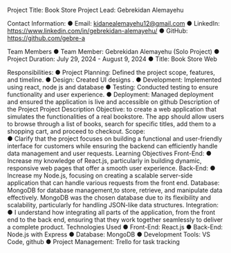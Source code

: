 Project Title: Book Store
Project Lead: Gebrekidan Alemayehu


Contact Information:
	● Email: kidanealemayehu12@gmail.com
	● LinkedIn: https://www.linkedin.com/in/gebrekidan-alemayehu/
	● GitHub: https://github.com/gebre-a


 Team Members
	● Team Member: Gebrekidan Alemayehu (Solo Project)
	● Project Duration: July 29, 2024 - August 9, 2024
	● Title: Book Store Web

Responsibilities:
	● Project Planning: Defined the project scope, features, and timeline.
	● Design: Created UI designs .
	● Development: Implemented using react, node js and database
	● Testing: Conducted testing to ensure functionality and user experience.
	● Deployment: Managed deployment and ensured the application is live and accessible on github
Description of the Project
	Project Description
	Objective:
	to create a web application that simulates the functionalities of a real bookstore. The app should allow users to browse through a list of 
	books, search for specific titles, add them to a shopping cart, and proceed to checkout.
Scope:	
	● Clarify that the project focuses on building a functional and user-friendly interface for customers while ensuring the backend can efficiently 
	handle data management and user requests.
 Learning Objectives
	Front-End:
	● Increase my knowledge of React.js, particularly in building dynamic, responsive web pages that offer a smooth user experience.
	Back-End:
	● Increase my Node.js, focusing on creating a scalable server-side application that can handle various requests from the front end.
	Database:
	MongoDB for database management,to store, retrieve, and manipulate data effectively.
	MongoDB was the chosen database due to its flexibility and scalability, particularly for 
	handling JSON-like data structures.
Integration:
	● I understand how integrating all parts of the application, from the front end to the 
	back end, ensuring that they work together seamlessly to deliver a complete product.
Technologies Used
	● Front-End: React.js
	● Back-End: Node.js with Express
	● Database: MongoDB
	● Development Tools: VS Code, github
	● Project Management: Trello for task tracking
